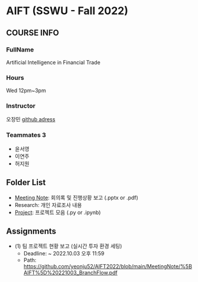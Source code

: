 # AIFT (SSWU - Fall 2022)

## COURSE INFO
### FullName
  Artificial Intelligence in Financial Trade
### Hours
  Wed 12pm~3pm
### Instructor
  오장민 [github adress](https://github.com/jangmino/AIFT2022.git)
### Teammates 3
  - 윤서영
  - 이연주
  - 허지원

## Folder List
- [Meeting Note](https://github.com/yeonju52/AIFT2022/tree/main/MeetingNote): 회의록 및 진행상황 보고 (.pptx or .pdf)
- Research: 개인 자료조사 내용
- [Project](https://github.com/yeonju52/AIFT2022/tree/main/Project): 프로젝트 모음 (.py or .ipynb)


## Assignments
- (1) 팀 프로젝트 현황 보고 (실시간 투자 환경 세팅)
  - Deadline: ~ 2022.10.03 오후 11:59
  - Path: https://github.com/yeonju52/AIFT2022/blob/main/MeetingNote/%5BAIFT%5D%20221003_BranchFlow.pdf
